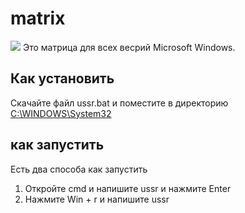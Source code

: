 # matrix
![](https://github.com/ruzaharsu/matrix/blob/main/WudlB5jWPmg.jpg)
Это матрица для всех весрий Microsoft Windows.
## Как установить
Скачайте файл ussr.bat и поместите в директорию  [C:\WINDOWS\System32](file:///C:/WINDOWS/System32/)
## как запустить
Есть два способа как запустить
1. Откройте cmd и напишите ussr и нажмите Enter
2. Нажмите Win + r и напишите ussr
